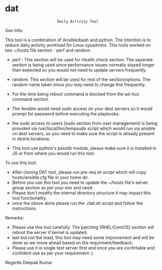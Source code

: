 # dat
							Daily Activity Tool
Gen Info:

This tool is a combination of Ansible/bash and python. The intention is to reduce daily activity workload for Linux sysadmins.
This tools worked on two ~/hosts file section - perf and random.

- perf : This section will be used for Health check section. The seperate section is being used since performance issues normally stayed longer than expected so you would not need to update servers frequently. 

- random: This section will be used for rest of the section/options. The random name taken since you may need to change this frequently.  

- For the time being reboot command is blocked from the ad-hoc command section.
- The Ansible would need sudo access on your dest servers so it would prompt for password before executing the playbooks.
- the sudo access to users [sudo section from user management] is being provided via /usr/local/bin/tempsudo script which would run via ansible on dest servers, so you need to make sure the script is already present in desire locationa.
- This tool use python's passlib module, please make sure it is installed in JS or from where you would run this tool.


To use this tool:

- After cloning DAT tool, please run pre-req.sh script which will copy hosts/ansible.cfg file in your home dir.
- Before you use this tool you need to update the ~/hosts file's server group section as per your env and need.
- Please don't modify the internal directory structure it may impact this tool functionality.
- once the obove done please run the ./dat.sh script and follow the instructions.

Remarks:
- Please use this tool carefully. The patching [RHEL/CentOS] section will reboot the server if kernel is updated.
- last but not the least, this tool may need some improvement and will be done as we move ahead based on the requirment/feedback.
- Please use it in single test server first and once you are confirtable and confident use as per your requirement :)

Regards
Deepak Kumar
